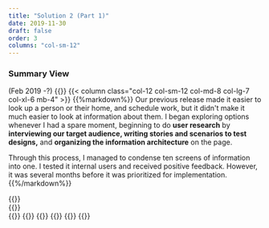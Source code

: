```yaml
---
title: "Solution 2 (Part 1)"
date: 2019-11-30
draft: false
order: 3
columns: "col-sm-12"
---
```

### Summary View 
(Feb 2019 -?)
{{<row>}}
{{< column class="col-12 col-sm-12 col-md-8 col-lg-7 col-xl-6 mb-4" >}}
{{%markdown%}}
Our previous release made it easier to look up a person or their home, and schedule work, but it didn't make it much easier to look at information about them. I began exploring options whenever I had a spare moment, beginning to do **user research** by **interviewing our target audience, writing stories and scenarios to test designs,** and **organizing the information architecture** on the page. 

Through this process, I managed to condense ten screens of information into one. I tested it internal users and received positive feedback. However, it was several months before it was prioritized for implementation.
{{%/markdown%}}

<div class="row mt-4">
<div class="col-6 col-sm-6">
 {{<workImage class="figure text-muted mb-4" src="/work/pm-call-experience/03-summaries/v1contact.png" alt="redesigning the contact screen within our existing UI" caption="redesigning the contact screen within our existing UI">}}
 </div>
 <div class="col-6 col-sm-6">
  {{<workImage class="figure text-muted mb-4" src="/work/pm-call-experience/03-summaries/v1property.png" alt="redesigning the property screen within our existing UI" caption="redesigning the property screen within our existing UI">}}
</div>
</div>
{{</column>}}
    {{<column  class="col-sm-12 col-md-4 col-lg-5 col-xl-6 mb-4">}}
        {{<workImage class="figure text-muted mb-4" src="/work/pm-call-experience/03-summaries/userFlows.png" alt="information architecture and content design" caption="information architecture and content design">}}
        {{<workImage class="figure text-muted mb-4" src="/work/pm-call-experience/03-summaries/summary-drafts.jpg" alt="task analysis and scenario design for common user goals" caption="task analysis and scenario design for common user goals">}}
    {{</column>}}
{{</row>}}